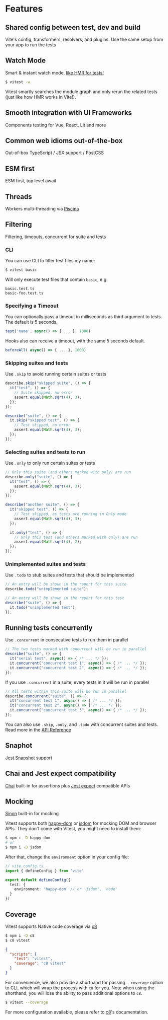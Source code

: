 # Features

<FeaturesList class="!gap-1 text-lg" />

## Shared config between test, dev and build

Vite's config, transformers, resolvers, and plugins. Use the same setup from your app to run the tests

## Watch Mode

Smart & instant watch mode, [like HMR for tests!](https://twitter.com/antfu7/status/1468233216939245579)

```bash
$ vitest -w
```

Vitest smartly searches the module graph and only rerun the related tests (just like how HMR works in Vite!).

## Smooth integration with UI Frameworks

Components testing for Vue, React, Lit and more

## Common web idioms out-of-the-box

Out-of-box TypeScript / JSX support / PostCSS

## ESM first

ESM first, top level await

## Threads

Workers multi-threading via [Piscina](https://github.com/piscinajs/piscina)

## Filtering

Filtering, timeouts, concurrent for suite and tests

### CLI

You can use CLI to filter test files my name:

```bash
$ vitest basic
```

Will only execute test files that contain `basic`, e.g.

```
basic.test.ts
basic-foo.test.ts
```

### Specifying a Timeout

You can optionally pass a timeout in milliseconds as third argument to tests. The default is 5 seconds.

```ts
test('name', async() => { ... }, 1000)
```

Hooks also can receive a timeout, with the same 5 seconds default.

```ts
beforeAll( async() => { ... }, 1000)
```

### Skipping suites and tests

Use `.skip` to avoid running certain suites or tests

```ts
describe.skip("skipped suite", () => {
  it("test", () => {
    // Suite skipped, no error
    assert.equal(Math.sqrt(4), 3);
  });
});

describe("suite", () => {
  it.skip("skipped test", () => {
    // Test skipped, no error
    assert.equal(Math.sqrt(4), 3);
  });
});
```

### Selecting suites and tests to run

Use `.only` to only run certain suites or tests

```ts
// Only this suite (and others marked with only) are run
describe.only("suite", () => {
  it("test", () => {
    assert.equal(Math.sqrt(4), 3);
  });
});

describe("another suite", () => {
  it("skipped test", () => {
    // Test skipped, as tests are running in Only mode
    assert.equal(Math.sqrt(4), 3);
  });

  it.only("test", () => {
    // Only this test (and others marked with only) are run
    assert.equal(Math.sqrt(4), 2);
  });
});
```

### Unimplemented suites and tests

Use `.todo` to stub suites and tests that should be implemented

```ts
// An entry will be shown in the report for this suite
describe.todo("unimplemented suite");

// An entry will be shown in the report for this test
describe("suite", () => {
  it.todo("unimplemented test");
});
```

## Running tests concurrently

Use `.concurrent` in consecutive tests to run them in parallel

```ts
// The two tests marked with concurrent will be run in parallel
describe("suite", () => {
  it("serial test", async() => { /* ... */ });
  it.concurrent("concurrent test 1", async() => { /* ... */ });
  it.concurrent("concurrent test 2", async() => { /* ... */ });
});
```

If you use `.concurrent` in a suite, every tests in it will be run in parallel

```ts
// All tests within this suite will be run in parallel
describe.concurrent("suite", () => {
  it("concurrent test 1", async() => { /* ... */ });
  it("concurrent test 2", async() => { /* ... */ });
  it.concurrent("concurrent test 3", async() => { /* ... */ });
});
```

You can also use `.skip`, `.only`, and `.todo` with concurrent suites and tests. Read more in the [API Reference](../api/#concurrent)

## Snaphot

[Jest Snapshot](https://jestjs.io/docs/snapshot-testing) support

## Chai and Jest expect compatibility

[Chai](https://www.chaijs.com/) built-in for assertions plus [Jest expect](https://jestjs.io/docs/expect) compatible APIs

## Mocking

[Sinon](https://sinonjs.org/) built-in for mocking

Vitest supports both [happy-dom](https://github.com/capricorn86/happy-dom) or [jsdom](https://github.com/jsdom/jsdom) for mocking DOM and browser APIs. They don't come with Vitest, you might need to install them:

```bash
$ npm i -D happy-dom
# or
$ npm i -D jsdom
```

After that, change the `environment` option in your config file:

```ts
// vite.config.ts
import { defineConfig } from 'vite'

export default defineConfig({
  test: {
    environment: 'happy-dom' // or 'jsdom', 'node'
  }
})
```

## Coverage

Vitest supports Native code coverage via [c8](https://github.com/bcoe/c8)

```bash
$ npm i -D c8
$ c8 vitest
```

```json
{
  "scripts": {
    "test": "vitest",
    "coverage": "c8 vitest"
  }
}
```

For convenience, we also provide a shorthand for passing `--coverage` option to CLI, which will wrap the process with `c8` for you. Note when using the shorthand, you will lose the ability to pass additional options to `c8`.

```bash
$ vitest --coverage
```

For more configuration available, please refer to [c8](https://github.com/bcoe/c8)'s documentation.

